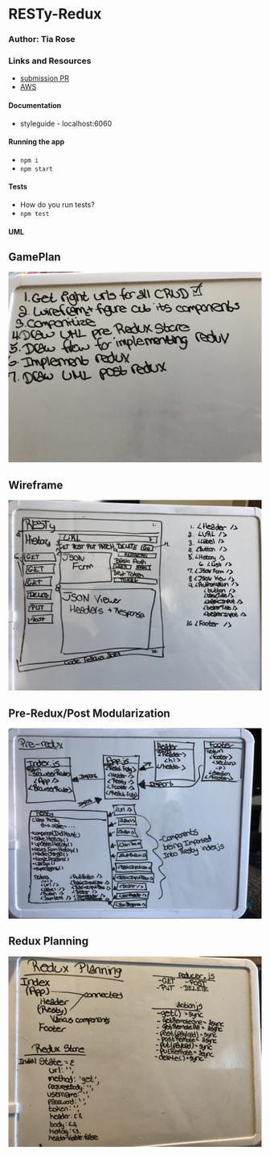 # RESTy-Redux

### Author: Tia Rose

### Links and Resources
* [submission PR](https://github.com/tia-rose-401-advanced-javascript/RESTy-redux/pull/1)
* [AWS]()


#### Documentation
* styleguide - localhost:6060


#### Running the app
* `npm i`
* `npm start`
  
#### Tests
* How do you run tests?
* `npm test`

#### UML
## GamePlan
![GamePlan](./assets/Game_Plan_RR.JPG)
## Wireframe
![Wireframe](./assets/Wireframe_RR.JPG)
## Pre-Redux/Post Modularization
![Pre-Redux/Post Modularization](./assets/Pre_Redux.JPG)
## Redux Planning
![Redux Planning](./assets/Redux_Planning.JPG)

